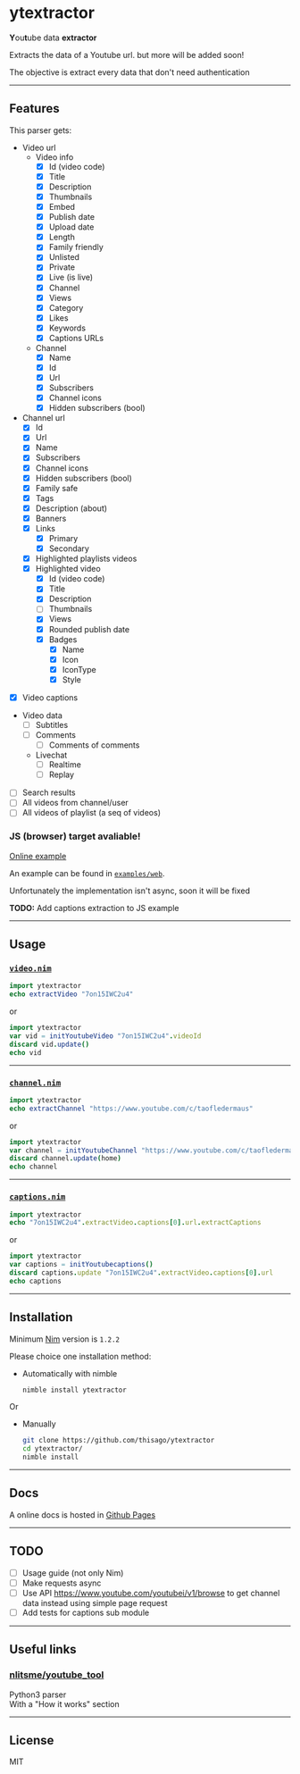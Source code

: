 <!--
  Created at: 08/03/2021 17:17:54 Tuesday
  Modified at: 09/10/2021 11:39:54 PM Friday
-->

# ytextractor

**Y**ou**t**ube data **extractor**

Extracts the data of a Youtube url.
but more will be added soon!

The objective is extract every data that don't need authentication

---

## Features

This parser gets:
- Video url
  - Video info
    - [x] Id (video code)
    - [x] Title
    - [x] Description
    - [x] Thumbnails
    - [x] Embed
    - [x] Publish date
    - [x] Upload date
    - [x] Length
    - [x] Family friendly
    - [x] Unlisted
    - [x] Private
    - [x] Live (is live)
    - [x] Channel
    - [x] Views
    - [x] Category
    - [x] Likes
    - [x] Keywords
    - [x] Captions URLs 
  - Channel
    - [x] Name
    - [x] Id
    - [x] Url
    - [x] Subscribers
    - [x] Channel icons
    - [x] Hidden subscribers (bool)
- Channel url
  - [x] Id
  - [x] Url
  - [x] Name
  - [x] Subscribers
  - [x] Channel icons
  - [x] Hidden subscribers (bool)
  - [x] Family safe
  - [x] Tags
  - [x] Description (about)
  - [x] Banners
  - [x] Links
    - [x] Primary
    - [x] Secondary
  - [x] Highlighted playlists videos
  - [x] Highlighted video
    - [x] Id (video code)
    - [x] Title
    - [x] Description
    - [ ] Thumbnails
    - [x] Views
    - [x] Rounded publish date
    - [x] Badges
      - [x] Name
      - [x] Icon
      - [x] IconType
      - [x] Style

- [x] Video captions

- Video data
  - [ ] Subtitles
  - [ ] Comments
    - [ ] Comments of comments
  - Livechat
    - [ ] Realtime
    - [ ] Replay
- [ ] Search results
- [ ] All videos from channel/user
- [ ] All videos of playlist (a seq of videos)

### JS (browser) target avaliable!

[Online example](https://thisago.github.io/ytextractor/examples/web/)

An example can be found in [`examples/web`](examples/web).

Unfortunately the implementation isn't async, soon it will be fixed

**TODO:** Add captions extraction to JS example

---

## Usage

### [`video.nim`](src/ytextractor/video.nim)

```nim
import ytextractor
echo extractVideo "7on15IWC2u4"
```
or
```nim
import ytextractor
var vid = initYoutubeVideo "7on15IWC2u4".videoId
discard vid.update()
echo vid
```

---

### [`channel.nim`](src/ytextractor/channel.nim)

```nim
import ytextractor
echo extractChannel "https://www.youtube.com/c/taofledermaus"
```
or
```nim
import ytextractor
var channel = initYoutubeChannel "https://www.youtube.com/c/taofledermaus".channelId
discard channel.update(home)
echo channel
```

---

### [`captions.nim`](src/ytextractor/captions.nim)

```nim
import ytextractor
echo "7on15IWC2u4".extractVideo.captions[0].url.extractCaptions
```
or
```nim
import ytextractor
var captions = initYoutubecaptions()
discard captions.update "7on15IWC2u4".extractVideo.captions[0].url
echo captions
```

---

## Installation

Minimum [Nim](https://nim-lang.org) version is `1.2.2`

Please choice one installation method:

- Automatically with nimble
  ```bash
  nimble install ytextractor
  ```
Or
- Manually
  ```bash
  git clone https://github.com/thisago/ytextractor
  cd ytextractor/
  nimble install
  ```

---

## Docs

A online docs is hosted in [Github Pages](https://thisago.github.io/ytextractor/docs/ytextractor.html)

---

## TODO

- [ ] Usage guide (not only Nim)
- [ ] Make requests async
- [ ] Use API https://www.youtube.com/youtubei/v1/browse to get channel data
      instead using simple page request
- [ ] Add tests for captions sub module

---

## Useful links

### [nlitsme/youtube_tool](https://github.com/nlitsme/youtube_tool)

Python3 parser\
With a "How it works" section

---

## License

MIT
